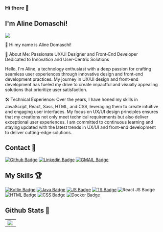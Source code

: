 ### Hi there :woman:

## I'm Aline Domaschi! 
![](http://estruyf-github.azurewebsites.net/api/VisitorHit?user=alinehalmeidah.alinehalmeidahcountColorcountColor)

 :rose: Hi my name is Aline Domaschi!

🚀 About Me: Passionate UX/UI Designer and Front-End Developer Dedicated to Innovation and User-Centric Solutions

Hello, I'm Aline, a technology enthusiast with a deep passion for crafting seamless user experiences through innovative design and front-end development practices. My journey in UX/UI design and front-end development has fueled my drive to create impactful and visually appealing solutions that prioritize user satisfaction.

🛠️ Technical Experience: Over the years, I have honed my skills in JavaScript, React, Sass, HTML, and CSS, leveraging them to create intuitive and engaging user interfaces. My focus on UX/UI design principles ensures that my creations not only meet technical requirements but also deliver exceptional user experiences. I am committed to continuous learning and staying updated with the latest trends in UX/UI and front-end development to deliver cutting-edge solutions.


## Contact :e-mail:
[![Github Badge](https://img.shields.io/badge/GitHub-100000?style=for-the-badge&logo=github&logoColor=white&link=https://github.com/alinedomaschi/)](https://github.com/alinedomaschi)
[![Linkedin Badge](https://img.shields.io/badge/LinkedIn-0077B5?style=for-the-badge&logo=linkedin&logoColor=white&link=https://www.linkedin.com/in/alinedomaschi/)](https://www.linkedin.com/in/alinedomaschi/)
[![GMAIL Badge](https://img.shields.io/badge/Gmail-D14836?style=for-the-badge&logo=gmail&logoColor=whitee&link=mailto:alinedomaschi@gmail.com)](mailto:alinedomaschi@gmail.com)   


## My Skills :trophy:

[![Kotlin Badge](https://img.shields.io/badge/kotlin-%230095D5.svg?style=for-the-badge&logo=kotlin&logoColor=white&link=https://kotlinlang.org/)](https://kotlinlang.org/)
[![Java Badge](https://img.shields.io/badge/Java-ED8B00?style=for-the-badge&logo=java&logoColor=white&link=https://www.java.com//)](https://www.java.com//)
[![JS Badge](https://img.shields.io/badge/JavaScript-F7DF1E?style=for-the-badge&logo=javascript&logoColor=black&link=https://www.javascript.com/)](https://www.javascript.com/)
[![TS Badge](https://img.shields.io/badge/TypeScript-007ACC?style=for-the-badge&logo=typescript&logoColor=white&link=https://www.typescriptlang.org/)](https://www.typescriptlang.org/)
![React JS Badge](https://img.shields.io/badge/React-20232A?style=for-the-badge&logo=react&logoColor=61DAFB)
[![HTML Badge](https://img.shields.io/badge/HTML5-E34F26?style=for-the-badge&logo=html5&logoColor=white&link=https://www.w3.org/html/)](https://www.w3.org/html/)
[![CSS Badge](https://img.shields.io/badge/CSS3-1572B6?style=for-the-badge&logo=css3&logoColor=white&link=https://www.w3.org/Style/CSS/Overview.en.html)](https://www.w3.org/Style/CSS/Overview.en.html)
[![Docker Badge](https://img.shields.io/badge/Docker-2CA5E0?style=for-the-badge&logo=docker&logoColor=white&link=https://www.docker.com/)](https://www.docker.com/)


## Github Stats :space_invader:
<center>
<table>
  <tr>
    <td><img align="left" padding-right="10px" src=https://github-readme-stats.vercel.app/api?username=alinedomaschi&show_icons=true&theme=dracula></td>
   
 <!--  <td><img align="left" padding-right="10px" src=https://github-readme-stats.vercel.app/api/top-langs/?username=alinedomaschi&show_icons=true&theme=dracula&layout=compact></td> -->
   
  </tr>  
</table>
</center>
